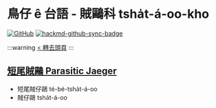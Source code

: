 # 鳥仔 ê 台語 - 賊鷗科 tsha̍t-á-oo-kho

[![GitHub](https://img.shields.io/badge/GitHub-black?logo=github)](https://github.com/siansiansu/tsiau-a-e-mia)
[![hackmd-github-sync-badge](https://hackmd.io/I5xNuGidRpKO7o_h3sA_gg/badge)](https://hackmd.io/I5xNuGidRpKO7o_h3sA_gg)

:::warning
[< 轉去頭頁](https://hackmd.io/@siansiansu/Hy4VzNvha)
:::

## [短尾賊鷗 Parasitic Jaeger](https://www.instagram.com/p/CivHztMPzUa/)

- 短尾賊仔鷗 té-bé-tsha̍t-á-oo
- 賊仔鷗 tsha̍t-á-oo
